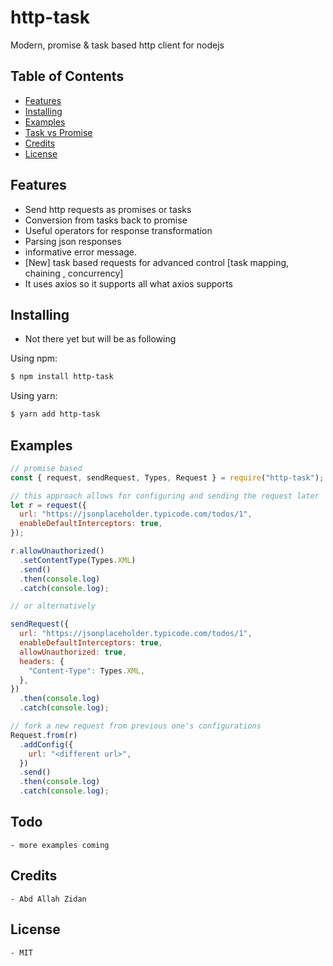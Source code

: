 # http-task

Modern, promise & task based http client for nodejs

## Table of Contents

- [Features](#features)
- [Installing](#installing)
- [Examples](#examples)
- [Task vs Promise](#task)
- [Credits](#credits)
- [License](#license)

## Features

- Send http requests as promises or tasks
- Conversion from tasks back to promise
- Useful operators for response transformation
- Parsing json responses
- informative error message.
- [New] task based requests for advanced control [task mapping, chaining , concurrency]
- It uses axios so it supports all what axios supports

## Installing

- Not there yet but will be as following

Using npm:

```bash
$ npm install http-task
```

Using yarn:

```bash
$ yarn add http-task
```

## Examples

```js
// promise based
const { request, sendRequest, Types, Request } = require("http-task");

// this approach allows for configuring and sending the request later
let r = request({
  url: "https://jsonplaceholder.typicode.com/todos/1",
  enableDefaultInterceptors: true,
});

r.allowUnauthorized()
  .setContentType(Types.XML)
  .send()
  .then(console.log)
  .catch(console.log);

// or alternatively

sendRequest({
  url: "https://jsonplaceholder.typicode.com/todos/1",
  enableDefaultInterceptors: true,
  allowUnauthorized: true,
  headers: {
    "Content-Type": Types.XML,
  },
})
  .then(console.log)
  .catch(console.log);

// fork a new request from previous one's configurations
Request.from(r)
  .addConfig({
    url: "<different url>",
  })
  .send()
  .then(console.log)
  .catch(console.log);
```

## Todo

    - more examples coming

## Credits

    - Abd Allah Zidan

## License

    - MIT
